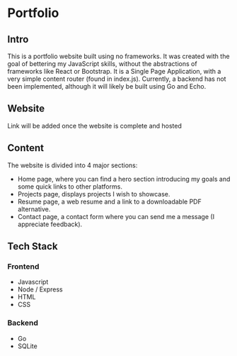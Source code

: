 # Portfolio

## Intro
This is a portfolio website built using no frameworks. It was created with the goal of bettering my JavaScript skills, without the abstractions of frameworks like React or Bootstrap.
It is a Single Page Application, with a very simple content router (found in index.js). Currently, a backend has not been implemented, although it will likely be built using Go and Echo.

## Website
Link will be added once the website is complete and hosted

## Content
The website is divided into 4 major sections:
- Home page, where you can find a hero section introducing my goals and some quick links to other platforms.
- Projects page, displays projects I wish to showcase.
- Resume page, a web resume and a link to a downloadable PDF alternative.
- Contact page, a contact form where you can send me a message (I appreciate feedback).

## Tech Stack
### Frontend
- Javascript
- Node / Express
- HTML
- CSS
### Backend
- Go
- SQLite
